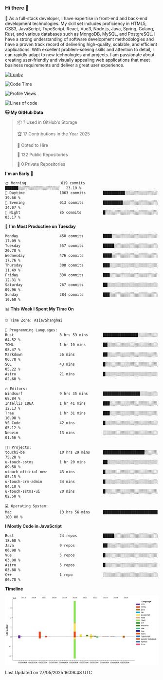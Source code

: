 ### Hi there 👋

🌱 As a full-stack developer, I have expertise in front-end and back-end development technologies. My skill set includes proficiency in HTML5, CSS3, JavaScript, TypeScript, React, Vue3, Node.js, Java, Spring, Golang, Rust, and various databases such as MongoDB, MySQL, and PostgreSQL. I have a strong understanding of software development methodologies and have a proven track record of delivering high-quality, scalable, and efficient applications. With excellent problem-solving skills and attention to detail, I can rapidly adapt to new technologies and projects. I am passionate about creating user-friendly and visually appealing web applications that meet business requirements and deliver a great user experience.

[![trophy](https://github-profile-trophy.vercel.app/?username=elton&rank=SECRET,SSS,SS,S,AAA,AA,A&theme=onedark&no-frame=true&margin-w=10)](https://github.com/ryo-ma/github-profile-trophy)

<!--START_SECTION:waka-->
![Code Time](http://img.shields.io/badge/Code%20Time-1%2C664%20hrs%2056%20mins-blue)

![Profile Views](http://img.shields.io/badge/Profile%20Views-1-blue)

![Lines of code](https://img.shields.io/badge/From%20Hello%20World%20I%27ve%20Written-5.7%20million%20lines%20of%20code-blue)

**🐱 My GitHub Data** 

> 📦 ? Used in GitHub's Storage 
 > 
> 🏆 17 Contributions in the Year 2025
 > 
> 💼 Opted to Hire
 > 
> 📜 132 Public Repositories 
 > 
> 🔑 0 Private Repositories 
 > 
**I'm an Early 🐤** 

```text
🌞 Morning                619 commits         ██████░░░░░░░░░░░░░░░░░░░   23.10 % 
🌆 Daytime                1063 commits        ██████████░░░░░░░░░░░░░░░   39.66 % 
🌃 Evening                913 commits         █████████░░░░░░░░░░░░░░░░   34.07 % 
🌙 Night                  85 commits          █░░░░░░░░░░░░░░░░░░░░░░░░   03.17 % 
```
📅 **I'm Most Productive on Tuesday** 

```text
Monday                   458 commits         ████░░░░░░░░░░░░░░░░░░░░░   17.09 % 
Tuesday                  557 commits         █████░░░░░░░░░░░░░░░░░░░░   20.78 % 
Wednesday                476 commits         ████░░░░░░░░░░░░░░░░░░░░░   17.76 % 
Thursday                 308 commits         ███░░░░░░░░░░░░░░░░░░░░░░   11.49 % 
Friday                   330 commits         ███░░░░░░░░░░░░░░░░░░░░░░   12.31 % 
Saturday                 267 commits         ██░░░░░░░░░░░░░░░░░░░░░░░   09.96 % 
Sunday                   284 commits         ███░░░░░░░░░░░░░░░░░░░░░░   10.60 % 
```


📊 **This Week I Spent My Time On** 

```text
🕑︎ Time Zone: Asia/Shanghai

💬 Programming Languages: 
Rust                     8 hrs 59 mins       ████████████████░░░░░░░░░   64.52 % 
TOML                     1 hr 10 mins        ██░░░░░░░░░░░░░░░░░░░░░░░   08.47 % 
Markdown                 56 mins             ██░░░░░░░░░░░░░░░░░░░░░░░   06.78 % 
SQL                      43 mins             █░░░░░░░░░░░░░░░░░░░░░░░░   05.22 % 
Astro                    21 mins             █░░░░░░░░░░░░░░░░░░░░░░░░   02.60 % 

🔥 Editors: 
Windsurf                 9 hrs 35 mins       █████████████████░░░░░░░░   68.84 % 
IntelliJ IDEA            1 hr 41 mins        ███░░░░░░░░░░░░░░░░░░░░░░   12.13 % 
Trae                     1 hr 31 mins        ███░░░░░░░░░░░░░░░░░░░░░░   10.98 % 
VS Code                  42 mins             █░░░░░░░░░░░░░░░░░░░░░░░░   05.12 % 
Neovim                   13 mins             ░░░░░░░░░░░░░░░░░░░░░░░░░   01.56 % 

🐱‍💻 Projects: 
touchi-be                10 hrs 29 mins      ███████████████████░░░░░░   75.28 % 
u-touch-sstms            1 hr 20 mins        ██░░░░░░░░░░░░░░░░░░░░░░░   09.58 % 
utouch-official-new      43 mins             █░░░░░░░░░░░░░░░░░░░░░░░░   05.15 % 
u-touch-crm-admin        34 mins             █░░░░░░░░░░░░░░░░░░░░░░░░   04.10 % 
u-touch-sstms-ui         20 mins             █░░░░░░░░░░░░░░░░░░░░░░░░   02.50 % 

💻 Operating System: 
Mac                      13 hrs 56 mins      █████████████████████████   100.00 % 
```

**I Mostly Code in JavaScript** 

```text
Rust                     24 repos            █████░░░░░░░░░░░░░░░░░░░░   18.60 % 
Java                     9 repos             ██░░░░░░░░░░░░░░░░░░░░░░░   06.98 % 
Vue                      5 repos             █░░░░░░░░░░░░░░░░░░░░░░░░   03.88 % 
Astro                    5 repos             █░░░░░░░░░░░░░░░░░░░░░░░░   03.88 % 
C++                      1 repo              ░░░░░░░░░░░░░░░░░░░░░░░░░   00.78 % 
```



**Timeline**

![Lines of Code chart](https://raw.githubusercontent.com/elton/elton/main/assets/bar_graph.png)


 Last Updated on 27/05/2025 16:06:48 UTC
<!--END_SECTION:waka-->

<!--
**elton/elton** is a ✨ _special_ ✨ repository because its `README.md` (this file) appears on your GitHub profile.

Here are some ideas to get you started:

- 🔭 I’m currently working on ...
- 🌱 I’m currently learning ...
- 👯 I’m looking to collaborate on ...
- 🤔 I’m looking for help with ...
- 💬 Ask me about ...
- 📫 How to reach me: ...
- 😄 Pronouns: ...
- ⚡ Fun fact: ...
-->
